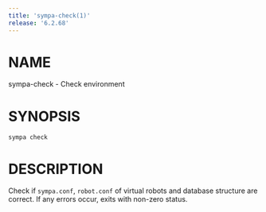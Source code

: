 ```yaml
---
title: 'sympa-check(1)'
release: '6.2.68'
---
```


# NAME

sympa-check - Check environment

# SYNOPSIS

`sympa check`

# DESCRIPTION

Check if `sympa.conf`, `robot.conf` of virtual robots and database structure
are correct.  If any errors occur, exits with non-zero status.
